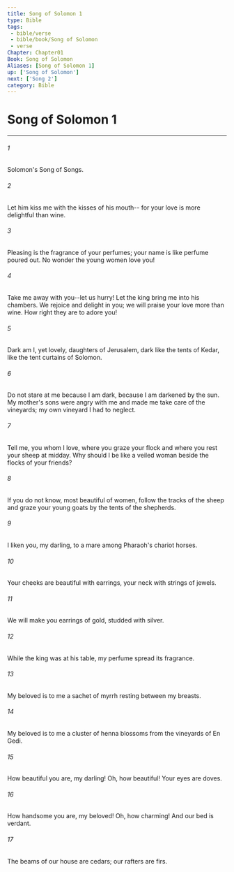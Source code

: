 ```yaml
---
title: Song of Solomon 1
type: Bible
tags:
 - bible/verse
 - bible/book/Song of Solomon
 - verse
Chapter: Chapter01
Book: Song of Solomon
Aliases: [Song of Solomon 1]
up: ['Song of Solomon']
next: ['Song 2']
category: Bible
---
```

# Song of Solomon 1

***


###### 1 
Solomon's Song of Songs. 

###### 2 
Let him kiss me with the kisses of his mouth-- for your love is more delightful than wine. 

###### 3 
Pleasing is the fragrance of your perfumes; your name is like perfume poured out. No wonder the young women love you! 

###### 4 
Take me away with you--let us hurry! Let the king bring me into his chambers. We rejoice and delight in you; we will praise your love more than wine. How right they are to adore you! 

###### 5 
Dark am I, yet lovely, daughters of Jerusalem, dark like the tents of Kedar, like the tent curtains of Solomon. 

###### 6 
Do not stare at me because I am dark, because I am darkened by the sun. My mother's sons were angry with me and made me take care of the vineyards; my own vineyard I had to neglect. 

###### 7 
Tell me, you whom I love, where you graze your flock and where you rest your sheep at midday. Why should I be like a veiled woman beside the flocks of your friends? 

###### 8 
If you do not know, most beautiful of women, follow the tracks of the sheep and graze your young goats by the tents of the shepherds. 

###### 9 
I liken you, my darling, to a mare among Pharaoh's chariot horses. 

###### 10 
Your cheeks are beautiful with earrings, your neck with strings of jewels. 

###### 11 
We will make you earrings of gold, studded with silver. 

###### 12 
While the king was at his table, my perfume spread its fragrance. 

###### 13 
My beloved is to me a sachet of myrrh resting between my breasts. 

###### 14 
My beloved is to me a cluster of henna blossoms from the vineyards of En Gedi. 

###### 15 
How beautiful you are, my darling! Oh, how beautiful! Your eyes are doves. 

###### 16 
How handsome you are, my beloved! Oh, how charming! And our bed is verdant. 

###### 17 
The beams of our house are cedars; our rafters are firs. 
